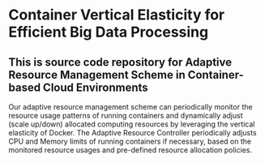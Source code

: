 # Container Vertical Elasticity for Efficient Big Data Processing

## This is source code repository for Adaptive Resource Management Scheme in Container-based Cloud Environments
Our adaptive resource management scheme can periodically monitor the resource usage patterns of running containers and dynamically adjust (scale up/down) allocated computing resources by leveraging the vertical elasticity of Docker. The Adaptive Resource Controller periodically adjusts CPU and Memory limits of running containers if necessary, based on the monitored resource usages and pre-defined resource allocation policies. 
